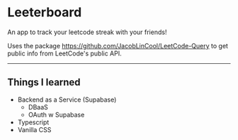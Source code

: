 # Leeterboard
An app to track your leetcode streak with your friends!

Uses the package https://github.com/JacobLinCool/LeetCode-Query to get public info from LeetCode's public API.

---
## Things I learned
- Backend as a Service (Supabase)
  - DBaaS
  - OAuth w Supabase
- Typescript
- Vanilla CSS
